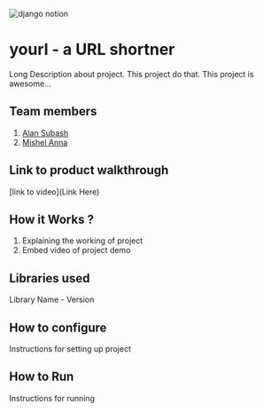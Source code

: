 
![django notion](https://github.com/TH-Activities/saturday-hack-night-template/assets/117498997/2db31367-8f96-4e88-8a8d-a1a75936204d)




# yourl - a URL shortner
Long Description about project. This project do that. This project is awesome...
## Team members
1. [Alan Subash](https://github.com/ALAN20SIG)
2. [Mishel Anna](https://github.com/MishelAnna)
## Link to product walkthrough
[link to video](Link Here)
## How it Works ?
1. Explaining the working of project
2. Embed video of project demo
## Libraries used
Library Name - Version
## How to configure
Instructions for setting up project
## How to Run
Instructions for running
